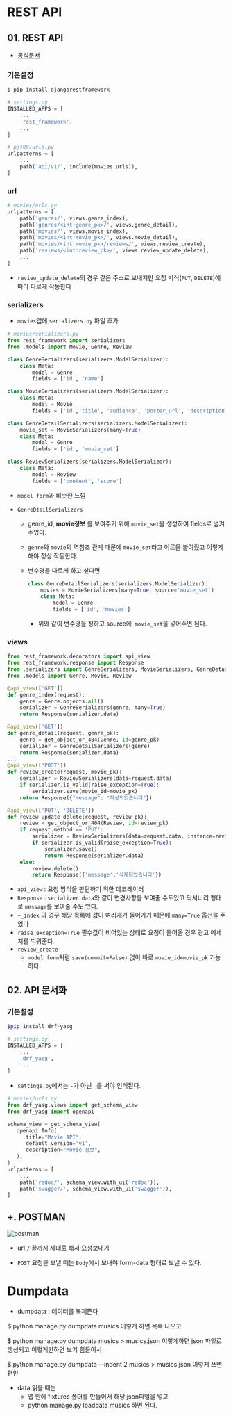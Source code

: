 
# REST API

## 01. REST API

* [공식문서](https://www.django-rest-framework.org/)

### 기본설정

```bash
$ pip install djangorestframework
```

```python
# settings.py
INSTALLED_APPS = [
    ...
    'rest_framework',
    ...
]
```

```python
# pjt08/urls.py
urlpatterns = [
    ...
    path('api/v1/', include(movies.urls)),
]
```

### url

```python
# movies/urls.py
urlpatterns = [
    path('genres/', views.genre_index),
    path('genres/<int:genre_pk>/', views.genre_detail),
    path('movies/', views.movie_index),
    path('movies/<int:movie_pk>/', views.movie_detail),
    path('movies/<int:movie_pk>/reviews/', views.review_create),
    path('reviews/<int:review_pk>/', views.review_update_delete),
	...
]
```

* `review_update_delete`의 경우 같은 주소로 보내지만 요청 박식(`PUT`, `DELETE`)에 따라 다르게 작동한다

### serializers

* `movies`앱에 `serializers.py` 파일 추가

```python
# movies/serializers.py
from rest_framework import serializers
from .models import Movie, Genre, Review

class GenreSerializers(serializers.ModelSerializer):
    class Meta:
        model = Genre
        fields = ['id', 'name']

class MovieSerializers(serializers.ModelSerializer):
    class Meta:
        model = Movie
        fields = ['id','title', 'audience', 'poster_url', 'description', 'genre']

class GenreDetailSerializers(serializers.ModelSerializer):
    movie_set = MovieSerializers(many=True)
    class Meta:
        model = Genre
        fields = ['id', 'movie_set']

class ReviewSerializers(serializers.ModelSerializer):
    class Meta:
        model = Review
        fields = ['content', 'score']
```

* `model form`과 비슷한 느낌

* `GenreDtailSerializers` 

  * genre_id, **movie정보** 를 보여주기 위해 `movie_set`을 생성하여 fields로 넘겨주었다.

  * `genre`와 `movie`의 역참조 관계 때문에 `movie_set`라고 이르믈 붙여줬고 이렇게 해야 정상 작동한다.

  * 변수명을 다르게 하고 싶다면

    ```python
    class GenreDetailSerializers(serializers.ModelSerializer):
        movies = MovieSerializers(many=True, source='movie_set')
        class Meta:
            model = Genre
            fields = ['id', 'movies']
    
    ```

    * 위와 같이 변수명을 정하고 source에` movie_set`을 넣어주면 된다.

  

### views

```python
from rest_framework.decorators import api_view
from rest_framework.response import Response
from .serializers import GenreSerializers, MovieSerializers, GenreDetailSerializers, ReviewSerializers
from .models import Genre, Movie, Review

@api_view(['GET'])
def genre_index(request):
    genre = Genre.objects.all()
    serializer = GenreSerializers(genre, many=True)
    return Response(serializer.data)

@api_view(['GET'])
def genre_detail(request, genre_pk):
    genre = get_object_or_404(Genre, id=genre_pk)
    serializer = GenreDetailSerializers(genre)
    return Response(serializer.data)
...
@api_view(['POST'])
def review_create(request, movie_pk):
    serializer = ReviewSerializers(data=request.data)
    if serializer.is_valid(raise_exception=True):
        serializer.save(movie_id=movie_pk)
    return Response({"message": "작성되었습니다"})

@api_view(['PUT', 'DELETE'])
def review_update_delete(request, review_pk):
    review = get_object_or_404(Review, id=review_pk)
    if request.method == 'PUT':
        serializer = ReviewSerializers(data=request.data, instance=review)
        if serializer.is_valid(raise_exception=True):
            serializer.save()
            return Response(serializer.data)
    else:
        review.delete()
        return Response({'message':'삭제되었습니다'})
```

* `api_view` : 요청 방식을 판단하기 위한 데코레이터
* `Response` : `serializer.data`와 같이 변경사항을 보여줄 수도있고 딕셔너리 형태로 `message`를 보여줄 수도 있다.
* `~_index` 의 경우 해당 목록에 값이 여러개가 들어가기 때문에 `many=True` 옵션을 주었다
* `raise_exception=True` 필수값이 비어있는 상태로 요청이 들어올 경우 경고 메세지를 띄워준다.
* `review_create`
  * `model form`처럼 `save(commit=False)` 없이 바로 `movie_id=movie_pk` 가능하다.

## 02. API 문서화

### 기본설정

```bash
$pip install drf-yasg
```

```python
# settings.py
INSTALLED_APPS = [
    ...
    'drf_yasg',
    ...
]
```

* `settings.py`에서는 `-`가 아닌 `_`를 써야 인식된다.

```python
# movies/urls.py
from drf_yasg.views import get_schema_view
from drf_yasg import openapi

schema_view = get_schema_view(
   openapi.Info(
      title="Movie API",
      default_version='v1',
      description="Movie 정보",
   ),
)
urlpatterns = [
    ...
    path('redoc/', schema_view.with_ui('redoc')),
    path('swagger/', schema_view.with_ui('swagger')),    
]
```



## +. POSTMAN

![postman](./readme_images/postman.png)

* url `/` 끝까지 제대로 해서 요청보내기

* `POST` 요청을 보낼 때는 `Body`에서 보내야 form-data 형태로 보낼 수 있다.







# Dumpdata

* dumpdata : 데이터를 복제뜬다

$ python manage.py dumpdata musics 이렇게 하면 목록 나오고

$ python manage.py dumpdata musics > musics.json 이렇게하면  json 파일로 생성되고 이렇게만하면 보기 힘들어서

$ python manage.py dumpdata --indent 2 musics > musics.json 이렇게 쓰면 편안



* data 읽을 때는
  * 앱 안에 fixtures 폴더를 만들어서 해당 json파일을 넣고
  * python manage.py loaddata musics 하면 된다.
